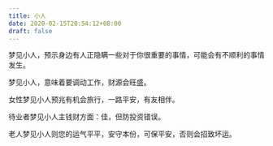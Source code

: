 ```yaml
---
title: 小人
date: 2020-02-15T20:54:12+08:00
draft: false
---
```


梦见小人，预示身边有人正隐瞒一些对于你很重要的事情，可能会有不顺利的事情发生。

梦见小人，意味着要调动工作，财源会旺盛。

女性梦见小人预兆有机会旅行，一路平安，有友相伴。

待业者梦见小人主钱财方面：佳，但防投资错误。

老人梦见小人则您的运气平平，安守本份，可保平安，否则会招致坏运。

